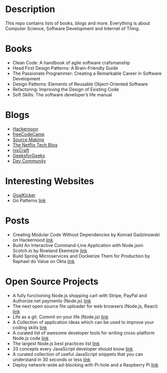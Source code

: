 # Description
This repo contains lists of books, blogs and more. Everything is about Computer Science, Software Development and Internet of Thing.
# Books
- Clean Code: A handbook of agile software crafsmanship
- Head First Design Patterns: A Brain-Friendly Guide
- The Passionate Programmer: Creating a Remarkable Career in Software Development
- Design Patterns: Elements of Reusable Object-Oriented Software
- Refactoring: Improving the Design of Existing Code
- Soft Skills: The software developer’s life manual
# Blogs
- [Hackernoon](https://hackernoon.com)
- [freeCodeCamp](https://medium.freecodecamp.org)
- [Source Making](https://sourcemaking.com/)
- [The Netflix Tech Blog](https://medium.com/netflix-techblog)
- [nixCraft](https://www.cyberciti.biz/)
- [GeeksforGeeks](https://www.geeksforgeeks.org/)
- [Dev Community](https://dev.to/)
# Interesting Websites
- [GoalKicker](https://goalkicker.com/)
- Go Patterns [link](http://tmrts.com/go-patterns/#structural-patterns)
# Posts
- Creating Modular Code Without Dependencies by Konrad Gadzinowski on Hackernood [link](https://hackernoon.com/creating-truly-modular-code-with-no-dependencies-16f8f784d4a6)
- Build An Interactive Command-Line Application with Node.json Scotch.io by Rowland Ekemezie [link](https://scotch.io/tutorials/build-an-interactive-command-line-application-with-nodejs)
- Build Spring Microservices and Dockerize Them for Production by Raphael do Value on Okta [link](https://developer.okta.com/blog/2019/02/28/spring-microservices-docker)
# Open Source Projects
- A fully functioning Node.js shopping cart with Stripe, PayPal and Authorize.net payments (Node.js) [link](https://github.com/mrvautin/expressCart)
- The next open source file uploader for web browsers (Node.js, React) [link](https://github.com/transloadit/uppy)
- Life as a git. Commit on your life (Node.js) [link](https://github.com/ByronHsu/life-commit)
- A Collection of application ideas which can be used to improve your coding skills [link](https://github.com/florinpop17/app-ideas)
- A curated list of awesome developer tools for writing cross-platform Node.js code [link](https://github.com/bcoe/awesome-cross-platform-nodejs)
- The largest Node.js best practices list [link](https://github.com/i0natan/nodebestpractices)
- 33 concepts every JavaScript developer should know [link](https://github.com/leonardomso/33-js-concepts)
- A curated collection of useful JavaScript snippets that you can understand in 30 seconds or less [link](https://github.com/30-seconds/30-seconds-of-code)
- Deploy network-wide ad-blocking with Pi-hole and a Raspberry Pi [link](https://www.balena.io/blog/deploy-network-wide-ad-blocking-with-pi-hole-and-a-raspberry-pi/?utm_source=efp&utm_medium=etcher&utm_campaign=balena-pihole&utm_content=v1&u_id=16a97cf3a151fd-0400922ad326ea-71167019-2a3000-16a97cf3a1648c)
